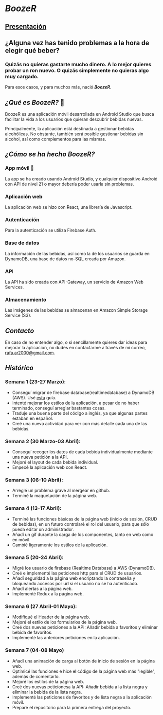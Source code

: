 # _BoozeR_
## [Presentación](https://docs.google.com/presentation/d/1V-Md0SyKP87gJIY4NDrheRQVYlVeGGNqkmiQywAaGYU/edit?usp=sharing)
## ¿Alguna vez has tenido problemas a la hora de elegir qué beber?
### Quizás no quieras gastarte mucho dinero. A lo mejor quieres probar un ron nuevo. O quizás simplemente no quieras algo muy cargado.
Para esos casos, y para muchos más, nació ***BoozeR***.

## _¿Qué es BoozeR?_ 🍺
BoozeR es una aplicación móvil desarrollada en Android Studio que busca facilitar la vida a los usuarios que quieran descubrir bebidas nuevas.

Principalmente, la aplicación está destinada a gestionar bebidas alcohólicas. No obstante, también será posible gestionar bebidas sin alcohol, así como complementos para las mismas. </br>

## _¿Cómo se ha hecho BoozeR?_
### App móvil 📱
La app se ha creado usando Android Studio, y cualquier dispositivo Android con API de nivel 21 o mayor debería poder usarla sin problemas.
### Aplicación web 
La aplicación web se hizo con React, una librería de Javascript.
### Autenticación
Para la autenticación se utiliza Firebase Auth.
### Base de datos
La información de las bebidas, así como la de los usuarios se guarda en DynamoDB, una base de datos no-SQL creada por Amazon.
### API
La API ha sido creada con API-Gateway, un servicio de Amazon Web Services.
### Almacenamiento
Las imágenes de las bebidas se almacenan en Amazon Simple Storage Service (S3).

## _Contacto_
En caso de no entender algo, o si sencillamente quieres dar ideas para mejorar la aplicación, no dudes en contactarme a través de mi correo, rafa.ar2000@gmail.com.

## _Histórico_
### Semana 1 (23-27 Marzo):
- Conseguí migrar de firebase database(realtimedatabase) a DynamoDB (AWS).  Usé [esta](https://www.youtube.com/watch?v=oGWJ8xD2W6k) guía.
- Intenté mejorar los estilos de la aplicación, a pesar de no haber terminado, conseguí arreglar bastantes cosas.
- Traduje una buena parte del código a inglés, ya que algunas partes estaban en español.
- Creé una nueva actividad para ver con más detalle cada una de las bebidas.
### Semana 2 (30 Marzo-03 Abril):
- Conseguí recoger los datos de cada bebida individualmente mediante una nueva petición a la API.
- Mejoré el layout de cada bebida individual.
- Empecé la aplicación web con React.
### Semana 3 (06-10 Abril):
- Arreglé un problema grave al mergear en github.
- Terminé la maquetación de la página web.
### Semana 4 (13-17 Abril):
- Terminé las funciones básicas de la página web (inicio de sesión, CRUD de bebidas), en un futuro controlaré el rol del usuario, para que sólo pueda editar un administrador.
- Añadí un gif durante la carga de los componentes, tanto en web como en móvil.
- Cambié ligeramente los estilos de la aplicación.
### Semana 5 (20-24 Abril):
- Migré los usuario de firebase (Realtime Database) a AWS (DynamoDB).
- Creé e implementé las peticiones http para el CRUD de usuarios.
- Añadí seguridad a la página web encriptando la contraseña y bloqueando accesos por url si el usuario no se ha autenticado. 
- Añadí alertas a la página web.
- Implementé Redux a la página web.
### Semana 6 (27 Abril-01 Mayo):
- Modifiqué el Header de la página web.
- Mejoré el estilo de los formularios de la página web.
- Creé dos nuevas peticiones a la API: Añadir bebida a favoritos y eliminar bebida de favoritos.
- Implementé las anteriores peticiones en la aplicación.
### Semana 7 (04-08 Mayo)
- Añadí una animación de carga al botón de inicio de sesión en la página web.
- Optimicé las funciones e hice el código de la página web más "legible", además de comentarlo.
- Mejoré los estilos de la página web.
- Creé dos nuevas peticionesa la API: Añadir bebida a la lista negra y eliminar la bebida de la lista negra.
- Implementé las peticiones de favoritos y de lista negra a la aplicación móvil.
- Preparé el repositorio para la primera entrega del proyecto.

